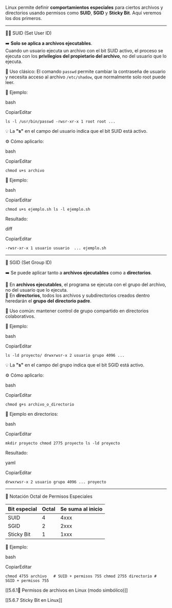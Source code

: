 Linux permite definir **comportamientos especiales** para ciertos archivos y directorios usando permisos como **SUID**, **SGID** y **Sticky Bit**. Aquí veremos los dos primeros.

---

🧍‍♂️ SUID (Set User ID)

➡️ **Solo se aplica a archivos ejecutables**.  
Cuando un usuario ejecuta un archivo con el bit SUID activo, el proceso se ejecuta con los **privilegios del propietario del archivo**, no del usuario que lo ejecuta.

📌 Uso clásico: El comando `passwd` permite cambiar la contraseña de usuario y necesita acceso al archivo `/etc/shadow`, que normalmente solo root puede leer.

📄 Ejemplo:

bash

CopiarEditar

`ls -l /usr/bin/passwd -rwsr-xr-x 1 root root ...`

💡 La **"s"** en el campo del usuario indica que el bit SUID está activo.

⚙️ Cómo aplicarlo:

bash

CopiarEditar

`chmod u+s archivo`

🧪 Ejemplo:

bash

CopiarEditar

`chmod u+s ejemplo.sh ls -l ejemplo.sh`

Resultado:

diff

CopiarEditar

`-rwsr-xr-x 1 usuario usuario  ... ejemplo.sh`

---

👥 SGID (Set Group ID)

➡️ Se puede aplicar tanto a **archivos ejecutables** como a **directorios**.

🔸 En **archivos ejecutables**, el programa se ejecuta con el grupo del archivo, no del usuario que lo ejecuta.  
🔸 En **directorios**, todos los archivos y subdirectorios creados dentro heredarán el **grupo del directorio padre**.

📌 Uso común: mantener control de grupo compartido en directorios colaborativos.

📄 Ejemplo:

bash

CopiarEditar

`ls -ld proyecto/ drwxrwsr-x 2 usuario grupo 4096 ...`

💡 La **"s"** en el campo del grupo indica que el bit SGID está activo.

⚙️ Cómo aplicarlo:

bash

CopiarEditar

`chmod g+s archivo_o_directorio`

🧪 Ejemplo en directorios:

bash

CopiarEditar

`mkdir proyecto chmod 2775 proyecto ls -ld proyecto`

Resultado:

yaml

CopiarEditar

`drwxrwsr-x 2 usuario grupo 4096 ... proyecto`

---

📌 Notación Octal de Permisos Especiales

|Bit especial|Octal|Se suma al inicio|
|---|---|---|
|SUID|4|4xxx|
|SGID|2|2xxx|
|Sticky Bit|1|1xxx|

📄 Ejemplo:

bash

CopiarEditar

`chmod 4755 archivo   # SUID + permisos 755 chmod 2755 directorio # SGID + permisos 755`

[[5.6.1🔐 Permisos de archivos en Linux (modo simbólico)]]

[[5.6.7 Sticky Bit en Linux]]